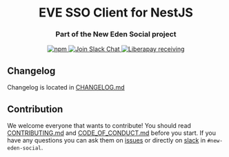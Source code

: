 <h1 align="center">
  EVE SSO Client for NestJS
</h1>

<h3 align="center">Part of the New Eden Social project</h3>

<div align="center">
  <a target="_blank" href="https://www.npmjs.com/package/@new-eden-social/eve-sso">
    <img alt="npm" src="https://img.shields.io/npm/v/@new-eden-social/eve-sso.svg">
  </a>
  <a target="_blank" href="https://www.fuzzwork.co.uk/tweetfleet-slack-invites/">
    <img src="https://img.shields.io/badge/slack-%23evebook-ff69b4.svg" alt="Join Slack Chat" />
  </a>
  <a target="_blank" href="https://liberapay.com/New-Eden-Social">
    <img alt="Liberapay receiving" src="https://img.shields.io/liberapay/receives/new-eden-social.svg"
    alt="Librepay Donations">
  </a>
</div>


## Changelog

Changelog is located in [CHANGELOG.md](/packages/eve-sso/CHANGELOG.md)

## Contribution
We welcome everyone that wants to contribute! You should read [CONTRIBUTING.md](/CONTRIBUTING.md) and [CODE_OF_CONDUCT.md](/CODE_OF_CONDUCT.md) before you start. If you have any questions you can ask them on [issues](https://github.com/new-eden-social/new-eden-social/issues) or directly on [slack](https://www.fuzzwork.co.uk/tweetfleet-slack-invites/) in `#new-eden-social`.
